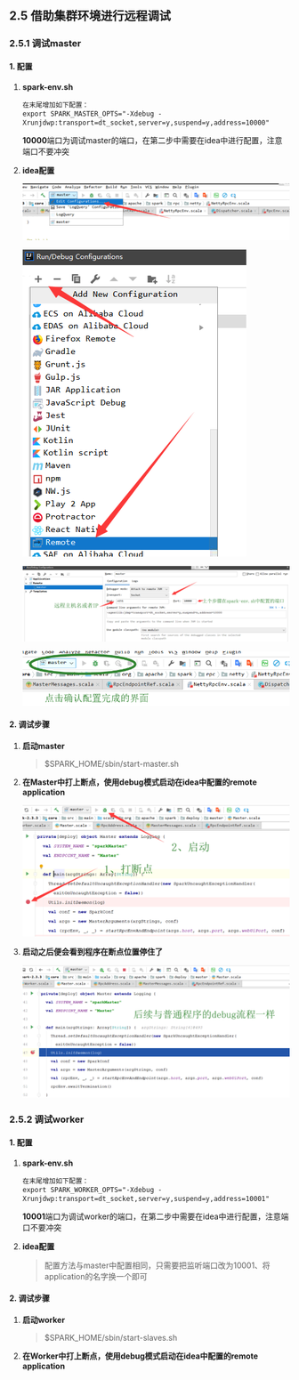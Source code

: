 ## 2.5 借助集群环境进行远程调试

### 2.5.1 调试master

#### 1. 配置

1. **spark-env.sh**

   ```shell
   在末尾增加如下配置：
   export SPARK_MASTER_OPTS="-Xdebug -Xrunjdwp:transport=dt_socket,server=y,suspend=y,address=10000"
   ```

   **10000**端口为调试master的端口，在第二步中需要在idea中进行配置，注意端口不要冲突

2. **idea配置**

   ![](picture\2.3.1.1.idea配置.png)

   ![](picture\2.3.1.2.idea配置.png)

   ![](picture\2.3.1.3.idea配置.png)

   ![](picture\2.3.1.4.idea配置.png)

#### 2. 调试步骤

1. **启动master**

   > $SPARK_HOME/sbin/start-master.sh

2. **在Master中打上断点，使用debug模式启动在idea中配置的remote application**

   ![](picture\2.3.1.5.idea配置.png)

3. **启动之后便会看到程序在断点位置停住了**

   ![](picture\2.3.1.6.idea配置.png)

### 2.5.2 调试worker

#### 1. 配置

1. **spark-env.sh**

   ```shell
   在末尾增加如下配置：
   export SPARK_WORKER_OPTS="-Xdebug -Xrunjdwp:transport=dt_socket,server=y,suspend=y,address=10001"
   ```

   **10001**端口为调试worker的端口，在第二步中需要在idea中进行配置，注意端口不要冲突

2. **idea配置**

   > 配置方法与master中配置相同，只需要把监听端口改为10001、将application的名字换一个即可

#### 2. 调试步骤

 1. **启动worker**

    > $SPARK_HOME/sbin/start-slaves.sh

 2. **在Worker中打上断点，使用debug模式启动在idea中配置的remote application**

